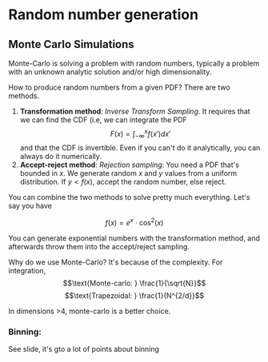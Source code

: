# Random number generation

## Monte Carlo Simulations

Monte-Carlo is solving a problem with random numbers, typically a problem with an unknown analytic solution and/or high dimensionality.

How to produce random numbers from a given PDF? There are two methods.

1. **Transformation method**: *Inverse Transform Sampling*. It requires that we can find the CDF (i.e, we can integrate the PDF
    $$F(x) = \int_{-\infty}^x f(x')dx'$$
    and that the CDF is invertible. Even if you can't do it analytically, you can always do it numerically.
2. **Accept-reject method**: *Rejection sampling*: You need a PDF that's bounded in $x$. We generate random $x$ and $y$ values from a uniform distribution. If $y<f(x)$, accept the random number, else reject.

You can combine the two methods to solve pretty much everything. Let's say you have

$$f(x) = e^x \cdot \cos^2(x)$$

You can generate exponential numbers with the transformation method, and afterwards throw them into the accept/reject sampling.

Why do we use Monte-Carlo? It's because of the complexity. For integration,
$$\text{Monte-carlo:  }  \frac{1}{\sqrt{N}}$$
$$\text{Trapezoidal:  } \frac{1}{N^{2/d}}$$

In dimensions >4, monte-carlo is a better choice.

### Binning:

See slide, it's gto a lot of points about binning
